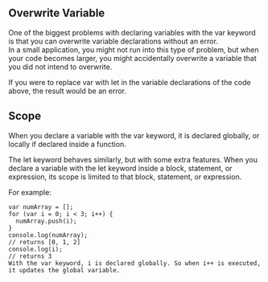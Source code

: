 ## Overwrite Variable ##
One of the biggest problems with declaring variables with the var keyword is that you can overwrite variable declarations without an error.    
In a small application, you might not run into this type of problem, but when your code becomes larger, you might accidentally overwrite a variable that you did not intend to overwrite.   

If you were to replace var with let in the variable declarations of the code above, the result would be an error. 

## Scope ##

When you declare a variable with the var keyword, it is declared globally, or locally if declared inside a function.

The let keyword behaves similarly, but with some extra features. When you declare a variable with the let keyword inside a block, statement, or expression, its scope is limited to that block, statement, or expression.

For example:
```
var numArray = [];
for (var i = 0; i < 3; i++) {
  numArray.push(i);
}
console.log(numArray);
// returns [0, 1, 2]
console.log(i);
// returns 3
With the var keyword, i is declared globally. So when i++ is executed, it updates the global variable.
```


